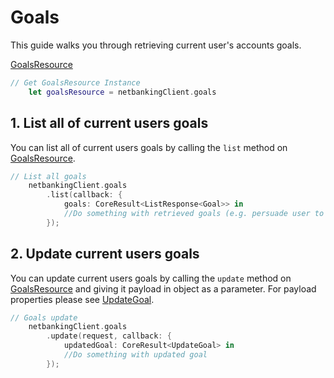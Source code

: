 # Goals

This guide walks you through retrieving current user's accounts goals.

[GoalsResource](../CSNetbankingSDK/GoalsResource.swift)

```swift
// Get GoalsResource Instance
    let goalsResource = netbankingClient.goals
```

## 1\. List all of current users goals

You can list all of current users goals by calling the `list` method on [GoalsResource](../CSNetbankingSDK/GoalsResource.swift).

```swift
// List all goals
    netbankingClient.goals
        .list(callback: {
            goals: CoreResult<ListResponse<Goal>> in
            //Do something with retrieved goals (e.g. persuade user to reach them!)
        });
```

## 2\. Update current users goals

You can update current users goals by calling the `update` method on [GoalsResource](../CSNetbankingSDK/GoalsResource.swift) and giving it payload in object as a parameter. For payload properties please see [UpdateGoal](../CSNetbankingSDK/UpdateGoal.swift).

```swift
// Goals update
    netbankingClient.goals
        .update(request, callback: {
            updatedGoal: CoreResult<UpdateGoal> in
            //Do something with updated goal
        });
```
